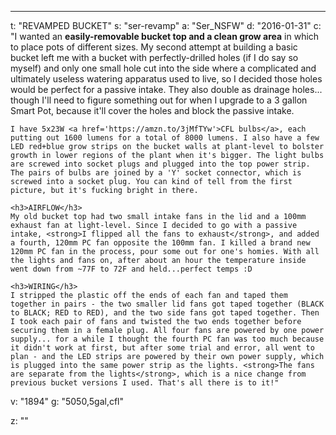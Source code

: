 ---
t: "REVAMPED BUCKET"
s: "ser-revamp"
a: "Ser_NSFW"
d: "2016-01-31"
c: "I wanted an <strong>easily-removable bucket top and a clean grow area</strong> in which to place pots of different sizes. My second attempt at building a basic bucket left me with a bucket with perfectly-drilled holes (if I do say so myself) and only one small hole cut into the side where a complicated and ultimately useless watering apparatus used to live, so I decided those holes would be perfect for a passive intake. They also double as drainage holes... though I'll need to figure something out for when I upgrade to a 3 gallon Smart Pot, because it'll cover the holes and block the passive intake.

    I have 5x23W <a href='https://amzn.to/3jMfTYw'>CFL bulbs</a>, each putting out 1600 lumens for a total of 8000 lumens. I also have a few LED red+blue grow strips on the bucket walls at plant-level to bolster growth in lower regions of the plant when it's bigger. The light bulbs are screwed into socket plugs and plugged into the top power strip. The pairs of bulbs are joined by a 'Y' socket connector, which is screwed into a socket plug. You can kind of tell from the first picture, but it's fucking bright in there.

    <h3>AIRFLOW</h3>
    My old bucket top had two small intake fans in the lid and a 100mm exhaust fan at light-level. Since I decided to go with a passive intake, <strong>I flipped all the fans to exhaust</strong>, and added a fourth, 120mm PC fan opposite the 100mm fan. I killed a brand new 120mm PC fan in the process, pour some out for one's homies. With all the lights and fans on, after about an hour the temperature inside went down from ~77F to 72F and held...perfect temps :D

    <h3>WIRING</h3>
    I stripped the plastic off the ends of each fan and taped them together in pairs - the two smaller lid fans got taped together (BLACK to BLACK; RED to RED), and the two side fans got taped together. Then I took each pair of fans and twisted the two ends together before securing them in a female plug. All four fans are powered by one power supply... for a while I thought the fourth PC fan was too much because it didn't work at first, but after some trial and error, all went to plan - and the LED strips are powered by their own power supply, which is plugged into the same power strip as the lights. <strong>The fans are separate from the lights</strong>, which is a nice change from previous bucket versions I used. That's all there is to it!"
v: "1894"
g: "5050,5gal,cfl"

z: ""
